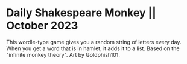 # Daily Shakespeare Monkey || October 2023
This wordle-type game gives you a random string of letters every day. When you get a word that is in hamlet, it adds it to a list. Based on the "infinite monkey theory". Art by Goldphish101.
